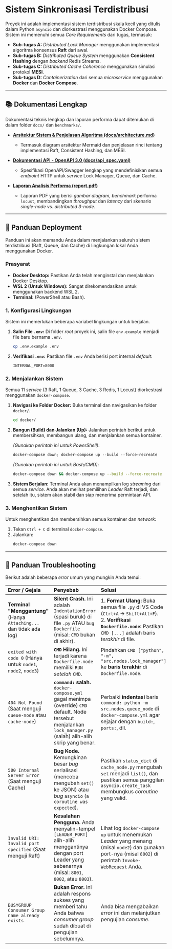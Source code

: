 # Sistem Sinkronisasi Terdistribusi

Proyek ini adalah implementasi sistem terdistribusi skala kecil yang ditulis dalam Python `asyncio` dan diorkestrasi menggunakan Docker Compose. Sistem ini memenuhi semua *Core Requirements* dari tugas, termasuk:

* **Sub-tugas A:** *Distributed Lock Manager* menggunakan implementasi algoritma konsensus **Raft** dari awal.
* **Sub-tugas B:** *Distributed Queue System* menggunakan **Consistent Hashing** dengan *backend* Redis Streams.
* **Sub-tugas C:** *Distributed Cache Coherence* menggunakan simulasi protokol **MESI**.
* **Sub-tugas D:** *Containerization* dari semua *microservice* menggunakan **Docker** dan **Docker Compose**.

---

## 📚 Dokumentasi Lengkap

Dokumentasi teknis lengkap dan laporan performa dapat ditemukan di dalam folder `docs/` dan `benchmarks/`.

* **[Arsitektur Sistem & Penjelasan Algoritma (docs/architecture.md)](docs/architecture.md)**
    * Termasuk diagram arsitektur Mermaid dan penjelasan rinci tentang implementasi Raft, Consistent Hashing, dan MESI.

* **[Dokumentasi API - OpenAPI 3.0 (docs/api_spec.yaml)](docs/api_spec.yaml)**
    * Spesifikasi OpenAPI/Swagger lengkap yang mendefinisikan semua *endpoint* HTTP untuk *service* Lock Manager, Queue, dan Cache.

* **[Laporan Analisis Performa (report.pdf)](report_11221019_Azhari_Rambe.pdf)**
    * Laporan PDF yang berisi *gambar diagram*, *benchmark* performa `locust`, membandingkan *throughput* dan *latency* dari skenario *single-node* vs. *distributed 3-node*.

---

## 🚀 Panduan Deployment

Panduan ini akan memandu Anda dalam menjalankan seluruh sistem terdistribusi (Raft, Queue, dan Cache) di lingkungan lokal Anda menggunakan Docker.

### Prasyarat

* **Docker Desktop:** Pastikan Anda telah menginstal dan menjalankan Docker Desktop.
* **WSL 2 (Untuk Windows):** Sangat direkomendasikan untuk menggunakan backend WSL 2.
* **Terminal:** (PowerShell atau Bash).

### 1. Konfigurasi Lingkungan

Sistem ini memerlukan beberapa variabel lingkungan untuk berjalan.

1.  **Salin File `.env`:**
    Di folder *root* proyek ini, salin file `env.example` menjadi file baru bernama `.env`.
    ```bash
    cp .env.example .env
    ```

2.  **Verifikasi `.env`:**
    Pastikan file `.env` Anda berisi port internal *default*:
    ```env
    INTERNAL_PORT=8000
    ```

### 2. Menjalankan Sistem

Semua 11 *service* (3 Raft, 1 Queue, 3 Cache, 3 Redis, 1 Locust) diorkestrasi menggunakan `docker-compose`.

1.  **Navigasi ke Folder Docker:**
    Buka terminal dan navigasikan ke folder `docker/`.
    ```bash
    cd docker/
    ```

2.  **Bangun (Build) dan Jalankan (Up):**
    Jalankan perintah berikut untuk membersihkan, membangun ulang, dan menjalankan semua kontainer.

    *(Gunakan perintah ini untuk PowerShell)*:
    ```powershell
    docker-compose down; docker-compose up --build --force-recreate
    ```

    *(Gunakan perintah ini untuk Bash/CMD)*:
    ```bash
    docker-compose down && docker-compose up --build --force-recreate
    ```

3.  **Sistem Berjalan:**
    Terminal Anda akan menampilkan log *streaming* dari semua *service*. Anda akan melihat pemilihan *Leader* Raft terjadi, dan setelah itu, sistem akan stabil dan siap menerima permintaan API.

### 3. Menghentikan Sistem

Untuk menghentikan dan membersihkan semua kontainer dan *network*:
1.  Tekan `Ctrl + C` di terminal `docker-compose`.
2.  Jalankan:
    ```bash
    docker-compose down
    ```

---

## 🧐 Panduan Troubleshooting

Berikut adalah beberapa *error* umum yang mungkin Anda temui:

| Error / Gejala | Penyebab | Solusi |
| :--- | :--- | :--- |
| **Terminal "Menggantung"** (Hanya `Attaching...` dan tidak ada log) | **Silent Crash.** Ini adalah `IndentationError` (spasi buruk) di file `.py` ATAU `bug` `Dockerfile` (misal: `CMD` bukan di akhir). | 1. **Format Ulang:** Buka semua file `.py` di VS Code (`Ctrl+A` -> `Shift+Alt+F`).<br/>2. **Verifikasi `Dockerfile.node`:** Pastikan `CMD [...]` adalah baris *terakhir* di file. |
| `exited with code 0` (Hanya untuk `node1`, `node2`, `node3`) | **`CMD` Hilang.** Ini terjadi karena `Dockerfile.node` memiliki `RUN` *setelah* `CMD`. | Pindahkan `CMD ["python", "-m", "src.nodes.lock_manager"]` ke **baris terakhir** di `Dockerfile.node`. |
| `404 Not Found` (Saat menguji `queue-node` atau `cache-node`) | **`command:` salah.** `docker-compose.yml` gagal menimpa (override) `CMD` default. Node tersebut menjalankan `lock_manager.py` (salah) alih-alih skrip yang benar. | Perbaiki **indentasi** baris `command: python -m src.nodes.queue_node` di `docker-compose.yml` agar sejajar dengan `build:`, `ports:`, dll. |
| `500 Internal Server Error` (Saat menguji Cache) | **Bug Kode.** Kemungkinan besar *bug* serialisasi (mencoba mengubah `set()` ke JSON) atau *bug* `asyncio` (`a coroutine was expected`). | Pastikan `status_dict` di `cache_node.py` mengubah `set` menjadi `list()`, dan pastikan semua panggilan `asyncio.create_task` membungkus *coroutine* yang valid. |
| `Invalid URI: Invalid port specified` (Saat menguji Raft) | **Kesalahan Pengguna.** Anda menyalin-tempel `[LEADER_PORT]` alih-alih menggantinya dengan port Leader yang sebenarnya (misal: `8001`, `8002`, atau `8003`). | Lihat log `docker-compose up` untuk menemukan *Leader* yang menang (misal `node2`) dan gunakan port-nya (misal `8002`) di perintah `Invoke-WebRequest` Anda. |
| `BUSYGROUP Consumer Group name already exists` | **Bukan Error.** Ini adalah respons sukses yang memberi tahu Anda bahwa *consumer group* sudah dibuat di pengujian sebelumnya. | Anda bisa mengabaikan *error* ini dan melanjutkan pengujian *consume*. |
